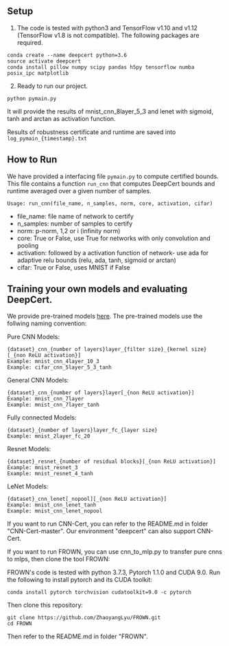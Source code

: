 Setup
-----------------------

<!--- 1. The code is tested with python3 and TensorFlow v1.10 and v1.12 (TensorFlow v1.8 is not compatible). The following packages are required.

```
sudo apt-get install python3-pip python3-dev
sudo pip3 install --upgrade pip
sudo pip3 install pillow numpy scipy pandas h5py tensorflow numba posix_ipc matplotlib
```
(Akhilan: above doesn't work for me... pip3 seems to have [problem](https://github.com/pypa/pip/issues/5240))
what works for me is:
--->

1. The code is tested with python3 and TensorFlow v1.10 and v1.12 (TensorFlow v1.8 is not compatible). The following packages are required.
```
conda create --name deepcert python=3.6
source activate deepcert
conda install pillow numpy scipy pandas h5py tensorflow numba posix_ipc matplotlib
```

2. Ready to run our project.
```
python pymain.py
```
It will provide the results of mnist_cnn_8layer_5_3 and lenet with sigmoid, tanh and arctan as activation function.

Results of robustness certificate and runtime are saved into `log_pymain_{timestamp}.txt`

How to Run
--------------------
We have provided a interfacing file `pymain.py` to compute certified bounds. This file contains a function `run_cnn` that computes DeepCert bounds and runtime averaged over a given number of samples.
```
Usage: run_cnn(file_name, n_samples, norm, core, activation, cifar)
```
* file_name: file name of network to certify
* n_samples: number of samples to certify
* norm: p-norm, 1,2 or i (infinity norm)
* core: True or False, use True for networks with only convolution and pooling
* activation: followed by a activation function of network- use ada for adaptive relu bounds (relu, ada, tanh, sigmoid or arctan)
* cifar: True or False, uses MNIST if False

Training your own models and evaluating DeepCert.
-----------------------
We provide pre-trained models [here](https://www.dropbox.com/s/mhe8u2vpugxz5ed/models.zip?dl=0). The pre-trained models use the follwing naming convention:

Pure CNN Models:
```
{dataset}_cnn_{number of layers}layer_{filter size}_{kernel size}[_{non ReLU activation}]
Example: mnist_cnn_4layer_10_3
Example: cifar_cnn_5layer_5_3_tanh
```

General CNN Models:
```
{dataset}_cnn_{number of layers}layer[_{non ReLU activation}]
Example: mnist_cnn_7layer
Example: mnist_cnn_7layer_tanh
```

Fully connected Models:
```
{dataset}_{number of layers}layer_fc_{layer size}
Example: mnist_2layer_fc_20
```

Resnet Models:
```
{dataset}_resnet_{number of residual blocks}[_{non ReLU activation}]
Example: mnist_resnet_3
Example: mnist_resnet_4_tanh
```
LeNet Models:
```
{dataset}_cnn_lenet[_nopool][_{non ReLU activation}]
Example: mnist_cnn_lenet_tanh
Example: mnist_cnn_lenet_nopool
```
If you want to run CNN-Cert, you can refer to the README.md in folder "CNN-Cert-master". Our environment "deepcert" can also support CNN-Cert.

If you want to run FROWN, you can use cnn_to_mlp.py to transfer pure cnns to mlps, then clone the tool FROWN:

FROWN's code is tested with python 3.7.3, Pytorch 1.1.0 and CUDA 9.0. Run the following to install pytorch and its CUDA toolkit:
```
conda install pytorch torchvision cudatoolkit=9.0 -c pytorch
```

Then clone this repository:

```
git clone https://github.com/ZhaoyangLyu/FROWN.git
cd FROWN
```
Then refer to the README.md in folder "FROWN".

